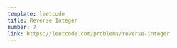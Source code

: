 ```yaml
---
template: leetcode
title: Reverse Integer
number: 7
link: https://leetcode.com/problems/reverse-integer
---
```

